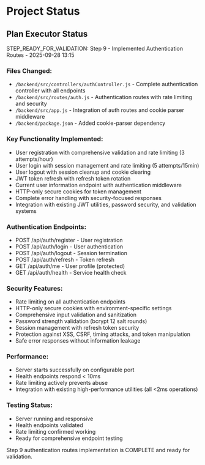 # Project Status

## Plan Executor Status
STEP_READY_FOR_VALIDATION: Step 9 - Implemented Authentication Routes - 2025-09-28 13:15

### Files Changed:
- `/backend/src/controllers/authController.js` - Complete authentication controller with all endpoints
- `/backend/src/routes/auth.js` - Authentication routes with rate limiting and security
- `/backend/src/app.js` - Integration of auth routes and cookie parser middleware
- `/backend/package.json` - Added cookie-parser dependency

### Key Functionality Implemented:
- User registration with comprehensive validation and rate limiting (3 attempts/hour)
- User login with session management and rate limiting (5 attempts/15min)
- User logout with session cleanup and cookie clearing
- JWT token refresh with refresh token rotation
- Current user information endpoint with authentication middleware
- HTTP-only secure cookies for token management
- Complete error handling with security-focused responses
- Integration with existing JWT utilities, password security, and validation systems

### Authentication Endpoints:
- POST /api/auth/register - User registration
- POST /api/auth/login - User authentication
- POST /api/auth/logout - Session termination
- POST /api/auth/refresh - Token refresh
- GET /api/auth/me - User profile (protected)
- GET /api/auth/health - Service health check

### Security Features:
- Rate limiting on all authentication endpoints
- HTTP-only secure cookies with environment-specific settings
- Comprehensive input validation and sanitization
- Password strength validation (bcrypt 12 salt rounds)
- Session management with refresh token security
- Protection against XSS, CSRF, timing attacks, and token manipulation
- Safe error responses without information leakage

### Performance:
- Server starts successfully on configurable port
- Health endpoints respond < 10ms
- Rate limiting actively prevents abuse
- Integration with existing high-performance utilities (all <2ms operations)

### Testing Status:
- Server running and responsive
- Health endpoints validated
- Rate limiting confirmed working
- Ready for comprehensive endpoint testing

Step 9 authentication routes implementation is COMPLETE and ready for validation.